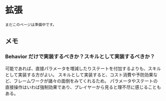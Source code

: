 拡張
==========

`まだこのページは準備中です。`

メモ
----------

### Behavior だけで実装するべきか？スキルとして実装するべきか？

可能であれば、直接パラメータを増減したりステートを付加するよりも、スキルとして実装する方がよい。
スキルとして実装すると、コスト消費や予防効果など、フレームワークが諸々の面倒をみてくれるため。
パラメータやステートの直接操作はいわば強制効果であり、プレイヤーから見ると理不尽に感じることもある。


